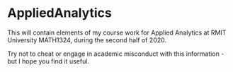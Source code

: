 # AppliedAnalytics

This will contain elements of my course work for Applied Analytics at RMIT University MATH1324, during the second half of 2020. 

Try not to cheat or engage in academic misconduct with this information - but I hope you find it useful. 
